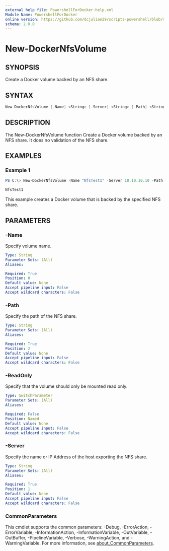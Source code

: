 ```yaml
---
external help file: PowershellForDocker-help.xml
Module Name: PowershellForDocker
online version: https://github.com/dcjulian29/scripts-powershell/blob/main/Modules/PowershellForDocker/docs/New-DockerNfsVolume.md
schema: 2.0.0
---
```


# New-DockerNfsVolume

## SYNOPSIS

Create a Docker volume backed by an NFS share.

## SYNTAX

```powershell
New-DockerNfsVolume [-Name] <String> [-Server] <String> [-Path] <String> [-ReadOnly] [<CommonParameters>]
```

## DESCRIPTION

The New-DockerNfsVolume function Create a Docker volume backed by an NFS share. It does no validation of the NFS share.

## EXAMPLES

### Example 1

```powershell
PS C:\> New-DockerNfsVolume -Name "NfsTest1" -Server 10.10.10.10 -Path "/mnt/nfstest1"

NfsTest1
```

This example creates a Docker volume that is backed by the specified NFS share.

## PARAMETERS

### -Name

Specify volume name.

```yaml
Type: String
Parameter Sets: (All)
Aliases:

Required: True
Position: 0
Default value: None
Accept pipeline input: False
Accept wildcard characters: False
```

### -Path

Specify the path of the NFS share.

```yaml
Type: String
Parameter Sets: (All)
Aliases:

Required: True
Position: 2
Default value: None
Accept pipeline input: False
Accept wildcard characters: False
```

### -ReadOnly

Specify that the volume should only be mounted read only.

```yaml
Type: SwitchParameter
Parameter Sets: (All)
Aliases:

Required: False
Position: Named
Default value: None
Accept pipeline input: False
Accept wildcard characters: False
```

### -Server

Specify the name or IP Address of the host exporting the NFS share.

```yaml
Type: String
Parameter Sets: (All)
Aliases:

Required: True
Position: 1
Default value: None
Accept pipeline input: False
Accept wildcard characters: False
```

### CommonParameters

This cmdlet supports the common parameters: -Debug, -ErrorAction, -ErrorVariable, -InformationAction, -InformationVariable, -OutVariable, -OutBuffer, -PipelineVariable, -Verbose, -WarningAction, and -WarningVariable. For more information, see [about_CommonParameters](http://go.microsoft.com/fwlink/?LinkID=113216).

